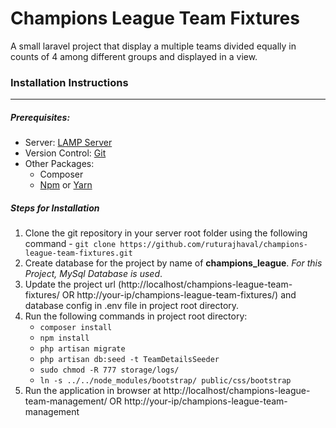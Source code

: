 # Champions League Team Fixtures
A small laravel project that display a multiple teams divided equally in counts of 4 among different groups and displayed in a view.

### Installation Instructions
___
##### Prerequisites:
* Server: [LAMP Server](https://phoenixnap.com/kb/how-to-install-lamp-stack-on-ubuntu)
* Version Control: [Git](https://www.atlassian.com/git/tutorials/install-git#linux)
* Other Packages: 
  - Composer
  - [Npm](https://docs.npmjs.com/downloading-and-installing-node-js-and-npm) or [Yarn](https://yarnpkg.com/en/docs/install#debian-stable)


##### Steps for Installation
1. Clone the git repository in your server root folder using the following command -  `git clone https://github.com/ruturajhaval/champions-league-team-fixtures.git`
2. Create database for the project by name of **champions_league**. *For this Project, MySql Database is used*.
3. Update the project url (http://localhost/champions-league-team-fixtures/ OR http://your-ip/champions-league-team-fixtures/) and database config in .env file in project root directory.
4. Run the following commands in project root directory:
    - `composer install`
    - `npm install`
    - `php artisan migrate`
    - `php artisan db:seed -t TeamDetailsSeeder`
    - `sudo chmod -R 777 storage/logs/`
    - `ln -s ../../node_modules/bootstrap/ public/css/bootstrap`
5. Run the application in browser at http://localhost/champions-league-team-management/ OR http://your-ip/champions-league-team-management
